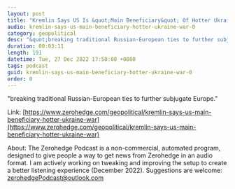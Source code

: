 ```yaml
---
layout: post
title: "Kremlin Says US Is &quot;Main Beneficiary&quot; Of Hotter Ukraine War"
audio: kremlin-says-us-main-beneficiary-hotter-ukraine-war-0
category: geopolitical
desc: "&quot;breaking traditional Russian-European ties to further subjugate Europe.&quot; "
duration: 00:03:11
length: 191
datetime: Tue, 27 Dec 2022 17:50:00 +0000
tags: podcast
guid: kremlin-says-us-main-beneficiary-hotter-ukraine-war-0
order: 0
---
```

&quot;breaking traditional Russian-European ties to further subjugate Europe.&quot; 

Link: [https://www.zerohedge.com/geopolitical/kremlin-says-us-main-beneficiary-hotter-ukraine-war](https://www.zerohedge.com/geopolitical/kremlin-says-us-main-beneficiary-hotter-ukraine-war)

About: The Zerohedge Podcast is a non-commercial, automated program, designed to give people a way to get news from Zerohedge in an audio format.  I am actively working on tweaking and improving the setup to create a better listening experience (December 2022).  Suggestions are welcome: [zerohedgePodcast@outlook.com](mailto:zerohedgePodcast@outlook.com)